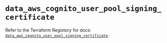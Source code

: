 # `data_aws_cognito_user_pool_signing_certificate`

Refer to the Terraform Registory for docs: [`data_aws_cognito_user_pool_signing_certificate`](https://www.terraform.io/docs/providers/aws/d/cognito_user_pool_signing_certificate).
